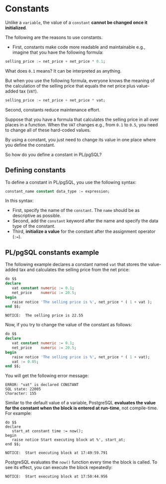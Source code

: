 # Constants

Unlike a `variable`, the value of a `constant` **cannot be changed once it initialized**.

The following are the reasons to use constants.

- First, constants make code more readable and maintainable e.g., imagine that you have the following formula:

```SQL
selling_price := net_price + net_price * 0.1;
```

What does `0.1` means? It can be interpreted as anything.

But when you use the following formula, everyone knows the meaning of the calculation of the selling price that equals the net price plus value-added tax (`VAT`).

```SQL
selling_price := net_price + net_price * vat;
```

Second, constants reduce maintenance effort.

Suppose that you have a formula that calculates the selling price in all over places in a function. When the `VAT` changes e.g., from `0.1` to `0.5`, you need to change all of these hard-coded values.

By using a constant, you just need to change its value in one place where you define the constant.

So how do you define a constant in PL/pgSQL?

## Defining constants

To define a constant in PL/pgSQL, you use the following syntax:

```SQL
constant_name constant data_type := expression;
```

In this syntax:

- First, specify the name of the `constant`. The `name` should be as descriptive as possible.
- Second, add the `constant` keyword after the name and specify the data type of the constant.
- Third, **initialize a value** for the constant after the assignment operator (`:=`).

## PL/pgSQL constants example

The following example declares a constant named `vat` that stores the value-added tax and calculates the selling price from the net price:

```SQL
do $$
declare
   vat constant numeric := 0.1;
   net_price    numeric := 20.5;
begin
   raise notice 'The selling price is %', net_price * ( 1 + vat );
end $$;
```

```console
NOTICE:  The selling price is 22.55
```

Now, if you try to change the value of the constant as follows:

```SQL
do $$
declare
   vat constant numeric := 0.1;
   net_price    numeric := 20.5;
begin
   raise notice 'The selling price is %', net_price * ( 1 + vat);
   vat := 0.05;
end $$;
```

You will get the following error message:

```console
ERROR: "vat" is declared CONSTANT
SQL state: 22005
Character: 155
```

Similar to the default value of a variable, PostgreSQL **evaluates the value for the constant when the block is entered at run-time**, not compile-time. For example:

```console
do $$
declare
   start_at constant time := now();
begin
   raise notice Start executing block at %', start_at;
end $$;
```

```console
NOTICE:  Start executing block at 17:49:59.791
```

PostgreSQL evaluates the `now()` function every time the block is called. To see its effect, you can execute the block repeatedly:

```console
NOTICE:  Start executing block at 17:50:44.956
```
